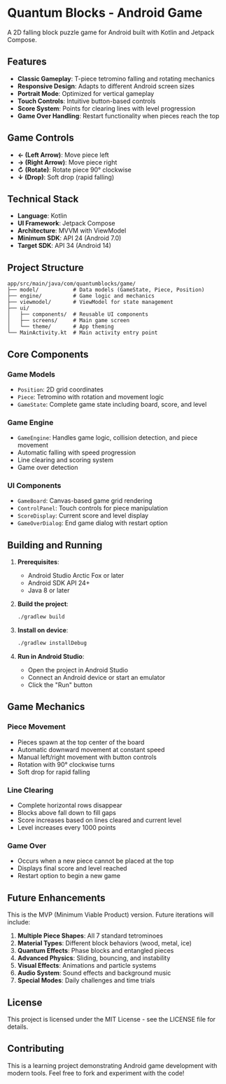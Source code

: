 # Quantum Blocks - Android Game

A 2D falling block puzzle game for Android built with Kotlin and Jetpack Compose.

## Features

- **Classic Gameplay**: T-piece tetromino falling and rotating mechanics
- **Responsive Design**: Adapts to different Android screen sizes
- **Portrait Mode**: Optimized for vertical gameplay
- **Touch Controls**: Intuitive button-based controls
- **Score System**: Points for clearing lines with level progression
- **Game Over Handling**: Restart functionality when pieces reach the top

## Game Controls

- **← (Left Arrow)**: Move piece left
- **→ (Right Arrow)**: Move piece right  
- **↻ (Rotate)**: Rotate piece 90° clockwise
- **↓ (Drop)**: Soft drop (rapid falling)

## Technical Stack

- **Language**: Kotlin
- **UI Framework**: Jetpack Compose
- **Architecture**: MVVM with ViewModel
- **Minimum SDK**: API 24 (Android 7.0)
- **Target SDK**: API 34 (Android 14)

## Project Structure

```
app/src/main/java/com/quantumblocks/game/
├── model/           # Data models (GameState, Piece, Position)
├── engine/          # Game logic and mechanics
├── viewmodel/       # ViewModel for state management
├── ui/
│   ├── components/  # Reusable UI components
│   ├── screens/     # Main game screen
│   └── theme/       # App theming
└── MainActivity.kt  # Main activity entry point
```

## Core Components

### Game Models
- `Position`: 2D grid coordinates
- `Piece`: Tetromino with rotation and movement logic
- `GameState`: Complete game state including board, score, and level

### Game Engine
- `GameEngine`: Handles game logic, collision detection, and piece movement
- Automatic falling with speed progression
- Line clearing and scoring system
- Game over detection

### UI Components
- `GameBoard`: Canvas-based game grid rendering
- `ControlPanel`: Touch controls for piece manipulation
- `ScoreDisplay`: Current score and level display
- `GameOverDialog`: End game dialog with restart option

## Building and Running

1. **Prerequisites**:
   - Android Studio Arctic Fox or later
   - Android SDK API 24+
   - Java 8 or later

2. **Build the project**:
   ```bash
   ./gradlew build
   ```

3. **Install on device**:
   ```bash
   ./gradlew installDebug
   ```

4. **Run in Android Studio**:
   - Open the project in Android Studio
   - Connect an Android device or start an emulator
   - Click the "Run" button

## Game Mechanics

### Piece Movement
- Pieces spawn at the top center of the board
- Automatic downward movement at constant speed
- Manual left/right movement with button controls
- Rotation with 90° clockwise turns
- Soft drop for rapid falling

### Line Clearing
- Complete horizontal rows disappear
- Blocks above fall down to fill gaps
- Score increases based on lines cleared and current level
- Level increases every 1000 points

### Game Over
- Occurs when a new piece cannot be placed at the top
- Displays final score and level reached
- Restart option to begin a new game

## Future Enhancements

This is the MVP (Minimum Viable Product) version. Future iterations will include:

1. **Multiple Piece Shapes**: All 7 standard tetrominoes
2. **Material Types**: Different block behaviors (wood, metal, ice)
3. **Quantum Effects**: Phase blocks and entangled pieces
4. **Advanced Physics**: Sliding, bouncing, and instability
5. **Visual Effects**: Animations and particle systems
6. **Audio System**: Sound effects and background music
7. **Special Modes**: Daily challenges and time trials

## License

This project is licensed under the MIT License - see the LICENSE file for details.

## Contributing

This is a learning project demonstrating Android game development with modern tools. Feel free to fork and experiment with the code!
